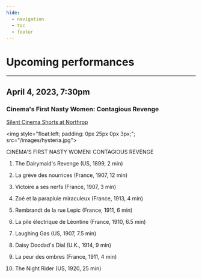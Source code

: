 ```yaml
---
hide:
  - navigation
  - toc
  - footer
---
```


# Upcoming performances

-------------

## April 4, 2023, 7:30pm

### Cinema's First Nasty Women: Contagious Revenge 
[Silent Cinema Shorts at Northrop](https://www.northrop.umn.edu/events/cinemas-first-nasty-women-with-dreamland-faces-2023)


<img style="float:left; padding: 0px 25px 0px 3px;"; src="/images/hysteria.jpg">


CINEMA'S FIRST NASTY WOMEN: CONTAGIOUS REVENGE

1. The Dairymaid's Revenge (US, 1899, 2 min) 

2. La grève des nourrices (France, 1907, 12 min) 

3. Victoire a ses nerfs (France, 1907, 3 min) 

4. Zoé et la parapluie miraculeux (France, 1913, 4 min) 

5. Rembrandt de la rue Lepic (France, 1911, 6 min) 

6. La pile électrique de Léontine (France, 1910, 6.5 min) 

7. Laughing Gas (US, 1907, 7.5 min)

8. Daisy Doodad's Dial (U.K., 1914, 9 min)

9. La peur des ombres (France, 1911, 4 min)

10. The Night Rider (US, 1920, 25 min)
